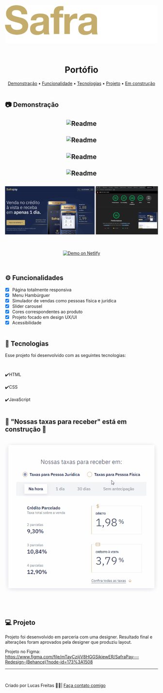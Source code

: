 <br>
<p align="center"><img align="center" src="./img/logo-readme.svg"> </p> <br>

<h1 align="center"> Portófio </h1>

<p align="center">
    <a href="#demo"> Demonstração</a> •
    <a href="#func"> Funcionalidade</a> •
    <a href="#tec"> Tecnologias</a> •
    <a href="#projeto"> Projeto</a> •
    <a href="#construção"> Em construção</a>
    <br> <br>

<h2 id="demo"> 📷 Demonstração </h2>

<h2 align="center"> <img alt="Readme" title="Readme" src=./gif/safra-mockup.jpg> </h2>
<h2 align="center"> <img alt="Readme" title="Readme" src=./gif/1.gif> </h2>
<h2 align="center"> <img alt="Readme" title="Readme" src=./gif/3.gif> </h2>
<h2 align="center"> <img alt="Readme" title="Readme" src=./gif/2.gif> </h2>
<h2 align="center"> <img alt="Readme" title="Readme" src=./gif/lighthouse.jpeg> </h2>

<br>
<p align="center">
<a href="https://adorable-brigadeiros-5590ef.netlify.app">
<img alt="Demo on Netlify" src="https://camo.githubusercontent.com/ac1874f2d238a366bfcca7e41914f188748426c3f66d3487fe1ad022e3f24039/68747470733a2f2f7265732e636c6f7564696e6172792e636f6d2f6c756b656d6f72616c65732f696d6167652f75706c6f61642f76313536333034333439352f726561646d655f6c6f676f732f64656d6f5f6f6e5f6e65746c6966795f626275766a7a2e706e67" data-canonical-src="https://res.cloudinary.com/lukemorales/image/upload/v1563043495/readme_logos/demo_on_netlify_bbuvjz.png" style="max-width: 100%;">
</a></p>
<br>

<h2 id="func"> ⚙ Funcionalidades </h2>

- [x] Página totalmente responsiva <br>
- [x] Menu Hambúrguer</br>
- [x] Simulador de vendas como pessoas física e jurídica <br>
- [x] Slider carousel <br>
- [x] Cores correspondentes ao produto<br>
- [x] Projeto focado em design UX/UI <br>
- [x] Acessibilidade<br><br>

<h2 id="tec"> 🚀 Tecnologias </h2>

<p> Esse projeto foi desenvolvido com as seguintes tecnologias: </p><br>

✔️HTML<br><br>
✔️CSS<br><br>
✔️JavaScript<br><br>

<h2 id="construção"> 🚧 "Nossas taxas para receber" está em construção 🚧</h2>

<h2 align="center"> <img alt="Readme" title="Readme" src=./gif/4.gif> </h2><br><br>

<h2 id="projeto"> 💻 Projeto </h2>

<p>Projeto foi desenvolvido em parceria com uma designer. Resultado final e alterações foram aprovados pela designer que produziu layout.

Projeto no Figma: https://www.figma.com/file/mTayCzjijV8HGGSjkiewER/SafraPay---Redesign-(Behance)?node-id=173%3A1508</p>

<hr>
<br>
<p> Criado por Lucas Freitas 🖖🏽| <a href="https://www.linkedin.com/in/lucasfreitas01/"> Faça contato comigo </a> <p>
